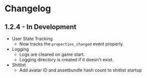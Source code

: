 # Changelog

## 1.2.4 - In Development

* User State Tracking
  * Now tracks the `properties_changed` event properly.
* Logging
  * Logs are cleared on game start.
  * Logging directory is created if it doesn't exist.
* Shitlist
  * Add avatar ID and assetbundle hash count to shitlist startup